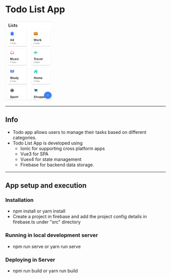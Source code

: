# Todo List App

<img src="./src/assets/img/todo.gif" width="150" height="250"/>

---

## Info

- Todo app allows users to manage their tasks based on different categories.
- Todo List App is developed using
  - Ionic for supporting cross platform apps
  - Vue3 for SPA
  - Vuex4 for state management
  - Firebase for backend data storage.

---

## App setup and execution

### Installation

- npm install or yarn install
- Create a project in firebase and add the project config details in firebase.ts under "src" directory

### Running in local development server

- npm run serve or yarn run serve

### Deploying in Server

- npm run build or yarn run build
